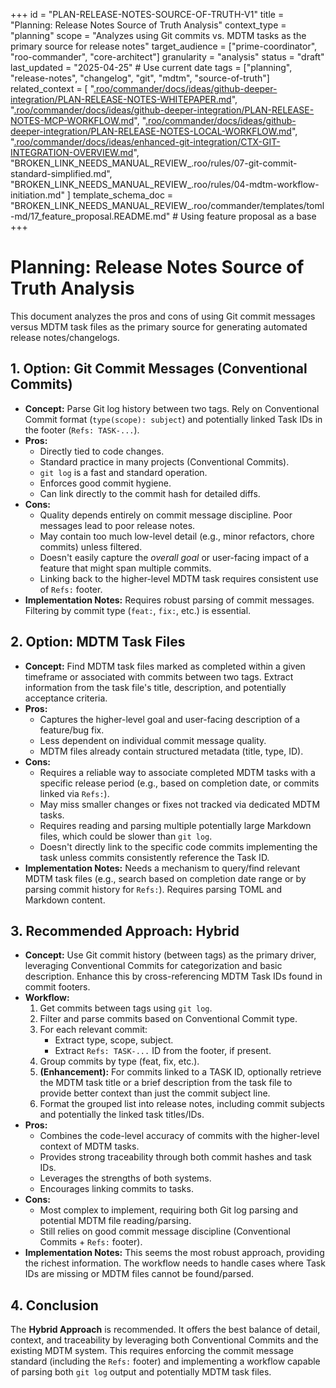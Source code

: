 +++
id = "PLAN-RELEASE-NOTES-SOURCE-OF-TRUTH-V1"
title = "Planning: Release Notes Source of Truth Analysis"
context_type = "planning"
scope = "Analyzes using Git commits vs. MDTM tasks as the primary source for release notes"
target_audience = ["prime-coordinator", "roo-commander", "core-architect"]
granularity = "analysis"
status = "draft"
last_updated = "2025-04-25" # Use current date
tags = ["planning", "release-notes", "changelog", "git", "mdtm", "source-of-truth"]
related_context = [
    "[.roo/commander/docs/ideas/github-deeper-integration/PLAN-RELEASE-NOTES-WHITEPAPER.md](.roo/commander/docs/ideas/github-deeper-integration/PLAN-RELEASE-NOTES-WHITEPAPER.md)",
    "[.roo/commander/docs/ideas/github-deeper-integration/PLAN-RELEASE-NOTES-MCP-WORKFLOW.md](.roo/commander/docs/ideas/github-deeper-integration/PLAN-RELEASE-NOTES-MCP-WORKFLOW.md)",
    "[.roo/commander/docs/ideas/github-deeper-integration/PLAN-RELEASE-NOTES-LOCAL-WORKFLOW.md](.roo/commander/docs/ideas/github-deeper-integration/PLAN-RELEASE-NOTES-LOCAL-WORKFLOW.md)",
    "[.roo/commander/docs/ideas/enhanced-git-integration/CTX-GIT-INTEGRATION-OVERVIEW.md](.roo/commander/docs/ideas/enhanced-git-integration/CTX-GIT-INTEGRATION-OVERVIEW.md)",
    "BROKEN_LINK_NEEDS_MANUAL_REVIEW_.roo/rules/07-git-commit-standard-simplified.md",
    "BROKEN_LINK_NEEDS_MANUAL_REVIEW_.roo/rules/04-mdtm-workflow-initiation.md"
    ]
template_schema_doc = "BROKEN_LINK_NEEDS_MANUAL_REVIEW_.roo/commander/templates/toml-md/17_feature_proposal.README.md" # Using feature proposal as a base
+++

# Planning: Release Notes Source of Truth Analysis

This document analyzes the pros and cons of using Git commit messages versus MDTM task files as the primary source for generating automated release notes/changelogs.

## 1. Option: Git Commit Messages (Conventional Commits)

*   **Concept:** Parse Git log history between two tags. Rely on Conventional Commit format (`type(scope): subject`) and potentially linked Task IDs in the footer (`Refs: TASK-...`).
*   **Pros:**
    *   Directly tied to code changes.
    *   Standard practice in many projects (Conventional Commits).
    *   `git log` is a fast and standard operation.
    *   Enforces good commit hygiene.
    *   Can link directly to the commit hash for detailed diffs.
*   **Cons:**
    *   Quality depends entirely on commit message discipline. Poor messages lead to poor release notes.
    *   May contain too much low-level detail (e.g., minor refactors, chore commits) unless filtered.
    *   Doesn't easily capture the *overall goal* or user-facing impact of a feature that might span multiple commits.
    *   Linking back to the higher-level MDTM task requires consistent use of `Refs:` footer.
*   **Implementation Notes:** Requires robust parsing of commit messages. Filtering by commit type (`feat:`, `fix:`, etc.) is essential.

## 2. Option: MDTM Task Files

*   **Concept:** Find MDTM task files marked as completed within a given timeframe or associated with commits between two tags. Extract information from the task file's title, description, and potentially acceptance criteria.
*   **Pros:**
    *   Captures the higher-level goal and user-facing description of a feature/bug fix.
    *   Less dependent on individual commit message quality.
    *   MDTM files already contain structured metadata (title, type, ID).
*   **Cons:**
    *   Requires a reliable way to associate completed MDTM tasks with a specific release period (e.g., based on completion date, or commits linked via `Refs:`).
    *   May miss smaller changes or fixes not tracked via dedicated MDTM tasks.
    *   Requires reading and parsing multiple potentially large Markdown files, which could be slower than `git log`.
    *   Doesn't directly link to the specific code commits implementing the task unless commits consistently reference the Task ID.
*   **Implementation Notes:** Needs a mechanism to query/find relevant MDTM task files (e.g., search based on completion date range or by parsing commit history for `Refs:`). Requires parsing TOML and Markdown content.

## 3. Recommended Approach: Hybrid

*   **Concept:** Use Git commit history (between tags) as the primary driver, leveraging Conventional Commits for categorization and basic description. Enhance this by cross-referencing MDTM Task IDs found in commit footers.
*   **Workflow:**
    1.  Get commits between tags using `git log`.
    2.  Filter and parse commits based on Conventional Commit type.
    3.  For each relevant commit:
        *   Extract type, scope, subject.
        *   Extract `Refs: TASK-...` ID from the footer, if present.
    4.  Group commits by type (feat, fix, etc.).
    5.  **(Enhancement):** For commits linked to a TASK ID, optionally retrieve the MDTM task title or a brief description from the task file to provide better context than just the commit subject line.
    6.  Format the grouped list into release notes, including commit subjects and potentially the linked task titles/IDs.
*   **Pros:**
    *   Combines the code-level accuracy of commits with the higher-level context of MDTM tasks.
    *   Provides strong traceability through both commit hashes and task IDs.
    *   Leverages the strengths of both systems.
    *   Encourages linking commits to tasks.
*   **Cons:**
    *   Most complex to implement, requiring both Git log parsing and potential MDTM file reading/parsing.
    *   Still relies on good commit message discipline (Conventional Commits + `Refs:` footer).
*   **Implementation Notes:** This seems the most robust approach, providing the richest information. The workflow needs to handle cases where Task IDs are missing or MDTM files cannot be found/parsed.

## 4. Conclusion

The **Hybrid Approach** is recommended. It offers the best balance of detail, context, and traceability by leveraging both Conventional Commits and the existing MDTM system. This requires enforcing the commit message standard (including the `Refs:` footer) and implementing a workflow capable of parsing both `git log` output and potentially MDTM task files.